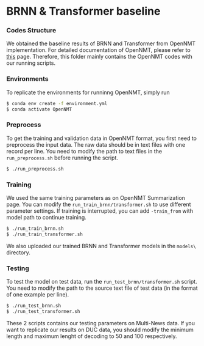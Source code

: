 # BRNN & Transformer baseline

### Codes Structure
We obtained the baseline results of BRNN and Transformer from OpenNMT implementation. For detailed documentation of OpenNMT, please refer to [this](https://github.com/OpenNMT/OpenNMT-py/blob/master/docs/source/Summarization.md) page. Therefore, this folder mainly contains the OpenNMT codes with our running scripts.

### Environments
To replicate the environments for runninng OpenNMT, simply run 
```sh
$ conda env create -f environment.yml
$ conda activate OpenNMT
```

### Preprocess
To get the training and validation data in OpenNMT format, you first need to preprocess the input data. The raw data should be in text files with one record per line. You need to modify the path to text files in the `run_preprocess.sh` before running the script.
```sh
$ ./run_preprocess.sh
```

### Training
We used the same training parameters as on OpenNMT Summarization page. You can modify the `run_train_brnn/transformer.sh` to use different parameter settings. If training is interrupted, you can add `-train_from` with model path to continue training.
```sh
$ ./run_train_brnn.sh
$ ./run_train_transformer.sh
```
We also uploaded our trained BRNN and Transformer models in the `models\` directory.


### Testing
To test the model on test data, run the `run_test_brnn/transformer.sh` script. You need to modify the path to the source text file of test data (in the format of one example per line).
```sh
$ ./run_test_brnn.sh
$ ./run_test_transformer.sh
```
These 2 scripts contains our testing parameters on Multi-News data. If you want to replicate our results on DUC data, you should modify the minimum length and maximum lenght of decoding to 50 and 100 respectively.

